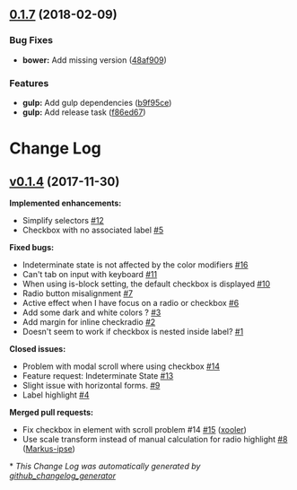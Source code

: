 <a name="0.1.7"></a>
## [0.1.7](https://github.com/Wikiki/bulma-checkradio/compare/v0.1.4...v0.1.7) (2018-02-09)


### Bug Fixes

* **bower:** Add missing version ([48af909](https://github.com/Wikiki/bulma-checkradio/commit/48af909))


### Features

* **gulp:** Add gulp dependencies ([b9f95ce](https://github.com/Wikiki/bulma-checkradio/commit/b9f95ce))
* **gulp:** Add release task ([f86ed67](https://github.com/Wikiki/bulma-checkradio/commit/f86ed67))



# Change Log

## [v0.1.4](https://github.com/wikiki/bulma-checkradio/tree/v0.1.4) (2017-11-30)
**Implemented enhancements:**

- Simplify selectors [\#12](https://github.com/Wikiki/bulma-checkradio/issues/12)
- Checkbox with no associated label [\#5](https://github.com/Wikiki/bulma-checkradio/issues/5)

**Fixed bugs:**

- Indeterminate state is not affected by the color modifiers [\#16](https://github.com/Wikiki/bulma-checkradio/issues/16)
- Can't tab on input with keyboard [\#11](https://github.com/Wikiki/bulma-checkradio/issues/11)
- When using is-block setting, the default checkbox is displayed [\#10](https://github.com/Wikiki/bulma-checkradio/issues/10)
- Radio button misalignment [\#7](https://github.com/Wikiki/bulma-checkradio/issues/7)
- Active effect when I have focus on a radio or checkbox [\#6](https://github.com/Wikiki/bulma-checkradio/issues/6)
- Add some dark and white colors ? [\#3](https://github.com/Wikiki/bulma-checkradio/issues/3)
- Add margin for inline checkradio [\#2](https://github.com/Wikiki/bulma-checkradio/issues/2)
- Doesn't seem to work if checkbox is nested inside label? [\#1](https://github.com/Wikiki/bulma-checkradio/issues/1)

**Closed issues:**

- Problem with modal scroll where using checkbox [\#14](https://github.com/Wikiki/bulma-checkradio/issues/14)
- Feature request: Indeterminate State [\#13](https://github.com/Wikiki/bulma-checkradio/issues/13)
- Slight issue with horizontal forms. [\#9](https://github.com/Wikiki/bulma-checkradio/issues/9)
- Label highlight [\#4](https://github.com/Wikiki/bulma-checkradio/issues/4)

**Merged pull requests:**

- Fix checkbox in element with scroll problem \#14 [\#15](https://github.com/Wikiki/bulma-checkradio/pull/15) ([xooler](https://github.com/xooler))
- Use scale transform instead of manual calculation for radio highlight [\#8](https://github.com/Wikiki/bulma-checkradio/pull/8) ([Markus-ipse](https://github.com/Markus-ipse))



\* *This Change Log was automatically generated by [github_changelog_generator](https://github.com/skywinder/Github-Changelog-Generator)*